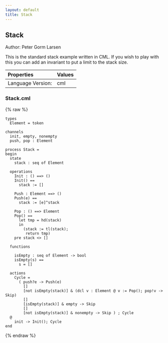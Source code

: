 ```yaml
---
layout: default
title: Stack
---
```


## Stack
Author: Peter Gorm Larsen


This is the standard stack example written in CML. If you wish to play with this you can add an invariant to put a limit to the stack size.



| Properties | Values          |
| :------------ | :---------- |
|Language Version:| cml|


### Stack.cml

{% raw %}
~~~
types
  Element = token

channels
  init, empty, nonempty
  push, pop : Element
  
process Stack =
begin
  state
    stack : seq of Element
    
  operations
    Init : () ==> ()
    Init() ==
      stack := []
      
    Push : Element ==> ()
    Push(e) ==
      stack := [e]^stack
      
    Pop : () ==> Element
    Pop() ==
      let tmp = hd(stack)
      in
        (stack := tl(stack);
         return tmp)
    pre stack <> []
    
  functions
  
    isEmpty : seq of Element -> bool
    isEmpty(s) ==
      s = []
      
  actions
    Cycle =
      ( push?e -> Push(e)
        []
        [not isEmpty(stack)] & (dcl v : Element @ v := Pop(); pop!v -> Skip)
        []
        [isEmpty(stack)] & empty -> Skip
        []
        [not isEmpty(stack)] & nonempty -> Skip ) ; Cycle
  @
    init -> Init(); Cycle
end
~~~
{% endraw %}

